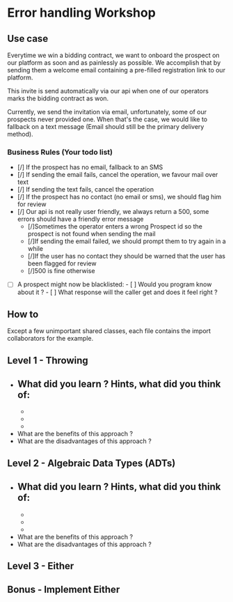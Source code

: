 # Error handling Workshop

## Use case
Everytime we win a bidding contract, we want to onboard the prospect on our platform as soon and as painlessly as possible.
We accomplish that by sending them a welcome email containing a pre-filled registration link to our platform.

This invite is send automatically via our api when one of our operators marks the bidding contract as won.   

Currently, we send the invitation via email, unfortunately, some of our prospects never provided one.
When that's the case, we would like to fallback on a text message (Email should still be the primary delivery method). 

### Business Rules (Your todo list)
- [/] If the prospect has no email, fallback to an SMS
- [/] If sending the email fails, cancel the operation, we favour mail over text
- [/] If sending the text fails, cancel the operation
- [/] If the prospect has no contact (no email or sms), we should flag him for review
- [/] Our api is not really user friendly, we always return a 500, some errors should have a friendly error message
     - [/]Sometimes the operator enters a wrong Prospect id so the prospect is not found when sending the mail
     - [/]If sending the email failed, we should prompt them to try again in a while
     - [/]If the user has no contact they should be warned that the user has been flagged for review
     - [/]500 is fine otherwise
- [ ] A prospect might now be blacklisted:
      - [ ] Would you program know about it ? 
      - [ ] What response will the caller get and does it feel right ?

## How to
Except a few unimportant shared classes, each file contains the import collaborators for the example. 

## Level 1 - Throwing
- What did you learn ? 
  Hints, what did you think of: 
  - 
  -
  -
  -
- What are the benefits of this approach ?
- What are the disadvantages of this approach ?

## Level 2 - Algebraic Data Types (ADTs)
- What did you learn ? 
  Hints, what did you think of: 
  - 
  -
  -
  -
- What are the benefits of this approach ?
- What are the disadvantages of this approach ?

## Level 3 - Either
## Bonus - Implement Either






